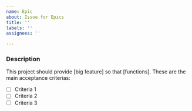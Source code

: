 ```yaml
---
name: Epic
about: Issue for Epics
title: ''
labels: ''
assignees: ''

---
```


### Description
This project should provide [big feature] so that [functions]. 
These are the main acceptance criterias:

- [ ] Criteria 1
- [ ] Criteria 2
- [ ] Criteria 3
